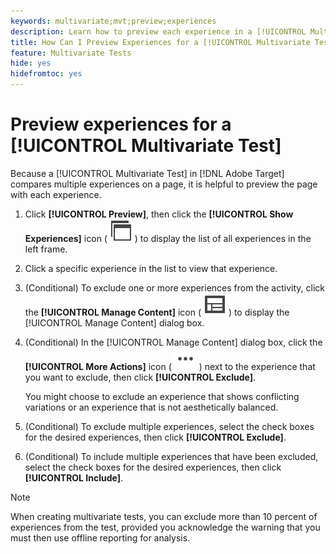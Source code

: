```yaml
---
keywords: multivariate;mvt;preview;experiences
description: Learn how to preview each experience in a [!UICONTROL Multivariate Test] (MVT) activity in [!DNL Adobe Target] using the [!UICONTROL Visual Experience Composer] (VEC).
title: How Can I Preview Experiences for a [!UICONTROL Multivariate Test] (MVT)?
feature: Multivariate Tests
hide: yes
hidefromtoc: yes
---
```

# Preview experiences for a [!UICONTROL Multivariate Test]

Because a [!UICONTROL Multivariate Test] in [!DNL Adobe Target] compares multiple experiences on a page, it is helpful to preview the page with each experience.

1. Click **[!UICONTROL Preview]**, then click the **[!UICONTROL Show Experiences]** icon ( ![Show Experiences icon](/help/main/assets/icons/WebPages.svg) ) to display the list of all experiences in the left frame.

1. Click a specific experience in the list to view that experience.

1. (Conditional) To exclude one or more experiences from the activity, click the **[!UICONTROL Manage Content]** icon ( ![Manage Content icon](/help/main/assets/icons/Experience.svg) ) to display the [!UICONTROL Manage Content] dialog box.

1. (Conditional) In the [!UICONTROL Manage Content] dialog box, click the **[!UICONTROL More Actions]** icon ( ![More Actions icon](/help/main/assets/icons/MoreSmallList.svg) ) next to the experience that you want to exclude, then click **[!UICONTROL Exclude]**.

   You might choose to exclude an experience that shows conflicting variations or an experience that is not aesthetically balanced.

1. (Conditional) To exclude multiple experiences, select the check boxes for the desired experiences, then click **[!UICONTROL Exclude]**.

1. (Conditional) To include multiple experiences that have been excluded, select the check boxes for the desired experiences, then click **[!UICONTROL Include]**.

>[!NOTE]
>
>When creating multivariate tests, you can exclude more than 10 percent of experiences from the test, provided you acknowledge the warning that you must then use offline reporting for analysis. 
